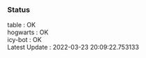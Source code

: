 ### Status


table : OK  
hogwarts : OK  
icy-bot : OK  
Latest Update : 2022-03-23 20:09:22.753133
